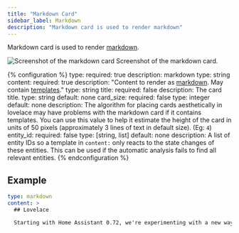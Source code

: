 ```yaml
---
title: "Markdown Card"
sidebar_label: Markdown
description: "Markdown card is used to render markdown"
---
```


Markdown card is used to render [markdown](http://commonmark.org/help/).

<p class='img'>
<img src='/images/lovelace/lovelace_markdown.png' alt='Screenshot of the markdown card'>
Screenshot of the markdown card.
</p>

{% configuration %}
type:
  required: true
  description: markdown
  type: string
content:
  required: true
  description: "Content to render as [markdown](http://commonmark.org/help/). May contain [templates](/configuration/templating/)."
  type: string
title:
  required: false
  description: The card title.
  type: string
  default: none
card_size:
  required: false
  type: integer
  default: none
  description: The algorithm for placing cards aesthetically in lovelace may have problems with the markdown card if it contains templates. You can use this value to help it estimate the height of the card in units of 50 pixels (approximately 3 lines of text in default size). (Eg: `4`)
entity_id:
  required: false
  type: [string, list]
  default: none
  description: A list of entity IDs so a template in `content:` only reacts to the state changes of these entities. This can be used if the automatic analysis fails to find all relevant entities.
{% endconfiguration %}

## Example

```yaml
type: markdown
content: >
  ## Lovelace

  Starting with Home Assistant 0.72, we're experimenting with a new way of defining your interface. We're calling it the **Lovelace UI**.
```
